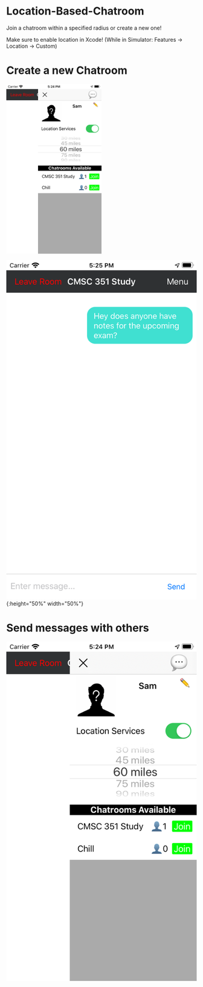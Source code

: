 # Location-Based-Chatroom
Join a chatroom within a specified radius or create a new one!


Make sure to enable location in Xcode! (While in Simulator: Features -> Location -> Custom)

<h1>Create a new Chatroom</h1>
<img src="https://github.com/119thomas/Location-Based-Chatroom/blob/master/screenshots/sideMenu.png" width=50% height=50%>

![chatroom|20%](https://github.com/119thomas/Location-Based-Chatroom/blob/master/screenshots/chatroom.png){:height="50%" width="50%"}

<h1>Send messages with others</h1>

![sideMenu|20%](https://github.com/119thomas/Location-Based-Chatroom/blob/master/screenshots/sideMenu.png)

